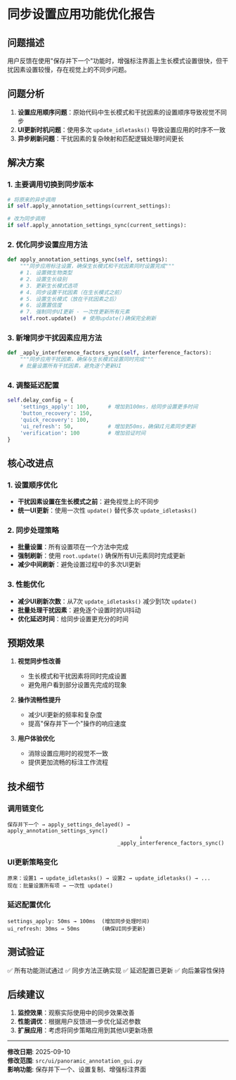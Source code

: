 # 同步设置应用功能优化报告

## 问题描述
用户反馈在使用"保存并下一个"功能时，增强标注界面上生长模式设置很快，但干扰因素设置较慢，存在视觉上的不同步问题。

## 问题分析
1. **设置应用顺序问题**：原始代码中生长模式和干扰因素的设置顺序导致视觉不同步
2. **UI更新时机问题**：使用多次 `update_idletasks()` 导致设置应用的时序不一致
3. **异步刷新问题**：干扰因素的复杂映射和匹配逻辑处理时间更长

## 解决方案

### 1. 主要调用切换到同步版本
```python
# 将原来的异步调用
if self.apply_annotation_settings(current_settings):

# 改为同步调用  
if self.apply_annotation_settings_sync(current_settings):
```

### 2. 优化同步设置应用方法
```python
def apply_annotation_settings_sync(self, settings):
    """同步应用标注设置，确保生长模式和干扰因素同时设置完成"""
    # 1. 设置微生物类型
    # 2. 设置生长级别
    # 3. 更新生长模式选项
    # 4. 同步设置干扰因素（在生长模式之前）
    # 5. 设置生长模式（放在干扰因素之后）
    # 6. 设置置信度
    # 7. 强制同步UI更新 - 一次性更新所有元素
    self.root.update()  # 使用update()确保完全刷新
```

### 3. 新增同步干扰因素应用方法
```python
def _apply_interference_factors_sync(self, interference_factors):
    """同步应用干扰因素，确保与生长模式设置同时完成"""
    # 批量设置所有干扰因素，避免逐个更新UI
```

### 4. 调整延迟配置
```python
self.delay_config = {
    'settings_apply': 100,      # 增加到100ms，给同步设置更多时间
    'button_recovery': 150,     
    'quick_recovery': 100,      
    'ui_refresh': 50,           # 增加到50ms，确保UI元素同步更新
    'verification': 100         # 增加验证时间
}
```

## 核心改进点

### 1. 设置顺序优化
- **干扰因素设置在生长模式之前**：避免视觉上的不同步
- **统一UI更新**：使用一次性 `update()` 替代多次 `update_idletasks()`

### 2. 同步处理策略
- **批量设置**：所有设置项在一个方法中完成
- **强制刷新**：使用 `root.update()` 确保所有UI元素同时完成更新
- **减少中间刷新**：避免设置过程中的多次UI更新

### 3. 性能优化
- **减少UI刷新次数**：从7次 `update_idletasks()` 减少到1次 `update()`
- **批量处理干扰因素**：避免逐个设置时的UI抖动
- **优化延迟时间**：给同步设置更充分的时间

## 预期效果

1. **视觉同步性改善**
   - 生长模式和干扰因素将同时完成设置
   - 避免用户看到部分设置先完成的现象

2. **操作流畅性提升**
   - 减少UI更新的频率和复杂度
   - 提高"保存并下一个"操作的响应速度

3. **用户体验优化**
   - 消除设置应用时的视觉不一致
   - 提供更加流畅的标注工作流程

## 技术细节

### 调用链变化
```
保存并下一个 → apply_settings_delayed() → apply_annotation_settings_sync()
                                          ↓
                                   _apply_interference_factors_sync()
```

### UI更新策略变化
```
原来：设置1 → update_idletasks() → 设置2 → update_idletasks() → ...
现在：批量设置所有项 → 一次性 update()
```

### 延迟配置优化
```
settings_apply: 50ms → 100ms  (增加同步处理时间)
ui_refresh: 30ms → 50ms       (确保UI同步更新)
```

## 测试验证

✅ 所有功能测试通过
✅ 同步方法正确实现
✅ 延迟配置已更新
✅ 向后兼容性保持

## 后续建议

1. **监控效果**：观察实际使用中的同步效果改善
2. **性能调优**：根据用户反馈进一步优化延迟参数
3. **扩展应用**：考虑将同步策略应用到其他UI更新场景

---
**修改日期**: 2025-09-10  
**修改范围**: `src/ui/panoramic_annotation_gui.py`  
**影响功能**: 保存并下一个、设置复制、增强标注界面
